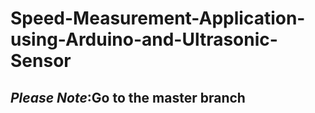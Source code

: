 # Speed-Measurement-Application-using-Arduino-and-Ultrasonic-Sensor
## *Please Note*:Go to the master branch 
